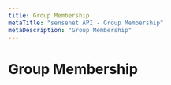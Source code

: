 ```yaml
---
title: Group Membership
metaTitle: "sensenet API - Group Membership"
metaDescription: "Group Membership"
---
```


# Group Membership
